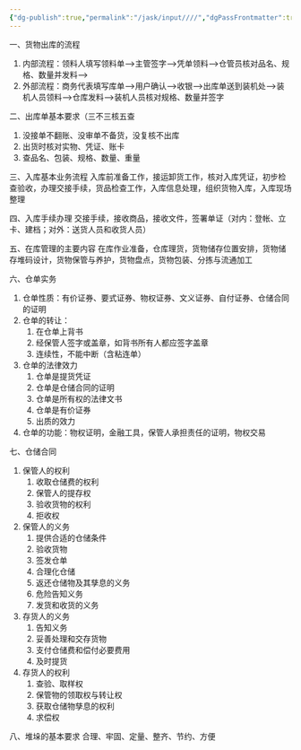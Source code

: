 ```yaml
---
{"dg-publish":true,"permalink":"/jask/input////","dgPassFrontmatter":true}
---
```



一、货物出库的流程
1. 内部流程：领料人填写领料单——>主管签字——>凭单领料——>仓管员核对品名、规格、数量并发料——>
2. 外部流程：商务代表填写库单——>用户确认——>收银——>出库单送到装机处——>装机人员领料——>仓库发料——>装机人员核对规格、数量并签字

二、出库单基本要求（三不三核五查
1. 没接单不翻账、没审单不备货，没复核不出库
2. 出货时核对实物、凭证、账卡
3. 查品名、包装、规格、数量、重量

三、入库基本业务流程
入库前准备工作，接运卸货工作，核对入库凭证，初步检查验收，办理交接手续，货品检查工作，入库信息处理，组织货物入库，入库现场整理

四、入库手续办理
交接手续，接收商品，接收文件，签署单证（对内：登帐、立卡、建档；对外：送货人员和收货人员）

五、在库管理的主要内容
在库作业准备，仓库理货，货物储存位置安排，货物储存堆码设计，货物保管与养护，货物盘点，货物包装、分拣与流通加工

六、仓单实务
1. 仓单性质：有价证券、要式证券、物权证券、文义证券、自付证券、仓储合同的证明
2. 仓单的转让：
	1. 在仓单上背书
	2. 经保管人签字或盖章，如背书所有人都应签字盖章
	3. 连续性，不能中断（含粘连单）
3. 仓单的法律效力
	1. 仓单是提货凭证
	2. 仓单是仓储合同的证明
	3. 仓单是所有权的法律文书
	4. 仓单是有价证券
	5. 出质的效力
4. 仓单的功能：物权证明，金融工具，保管人承担责任的证明，物权交易

七、仓储合同
1. 保管人的权利
	1. 收取仓储费的权利
	2. 保管人的提存权
	3. 验收货物的权利
	4. 拒收权
2. 保管人的义务
	1. 提供合适的仓储条件
	2. 验收货物
	3. 签发仓单
	4. 合理化仓储
	5. 返还仓储物及其孳息的义务
	6. 危险告知义务
	7. 发货和收货的义务
3. 存货人的义务
	1. 告知义务
	2. 妥善处理和交存货物
	3. 支付仓储费和偿付必要费用
	4. 及时提货
4. 存货人的权利
	1. 查验、取样权
	2. 保管物的领取权与转让权
	3. 获取仓储物孳息的权利
	4. 求偿权

八、堆垛的基本要求
合理、牢固、定量、整齐、节约、方便